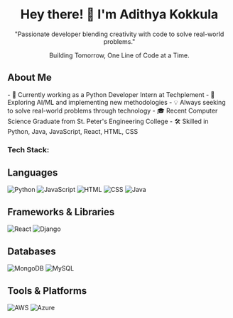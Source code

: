 
<h1 align="center">Hey there! 👋 I'm Adithya Kokkula</h1>

<p align="center">
"Passionate developer blending creativity with code to solve real-world problems."
</p>
<p align="center">
Building Tomorrow, One Line of Code at a Time.
</p>


<h2>About Me</h2>
- 🔭 Currently working as a Python Developer Intern at Techplement
- 🌱 Exploring AI/ML and implementing new methodologies
- 💡 Always seeking to solve real-world problems through technology
- 🎓 Recent Computer Science Graduate from St. Peter's Engineering College
- 🛠️ Skilled in Python, Java, JavaScript, React, HTML, CSS

<h3>Tech Stack:</h3>

## Languages
![Python](https://img.shields.io/badge/Python-3776AB?style=for-the-badge&logo=python&logoColor=white)
![JavaScript](https://img.shields.io/badge/JavaScript-F7DF1E?style=for-the-badge&logo=javascript&logoColor=black)
![HTML](https://img.shields.io/badge/HTML-E34F26?style=for-the-badge&logo=html5&logoColor=white)
![CSS](https://img.shields.io/badge/CSS-1572B6?style=for-the-badge&logo=css3&logoColor=white)
![Java](https://img.shields.io/badge/Java-007396?style=for-the-badge&logo=java&logoColor=white)

## Frameworks & Libraries
![React](https://img.shields.io/badge/React-61DAFB?style=for-the-badge&logo=react&logoColor=black)
![Django](https://img.shields.io/badge/Django-092E20?style=for-the-badge&logo=django&logoColor=white)

## Databases
![MongoDB](https://img.shields.io/badge/MongoDB-47A248?style=for-the-badge&logo=mongodb&logoColor=white)
![MySQL](https://img.shields.io/badge/MySQL-00758F?style=for-the-badge&logo=mysql&logoColor=white)

## Tools & Platforms
![AWS](https://img.shields.io/badge/AWS-232F3E?style=for-the-badge&logo=amazonaws&logoColor=white)
![Azure](https://img.shields.io/badge/Azure-0078D4?style=for-the-badge&logo=microsoftazure&logoColor=white)

